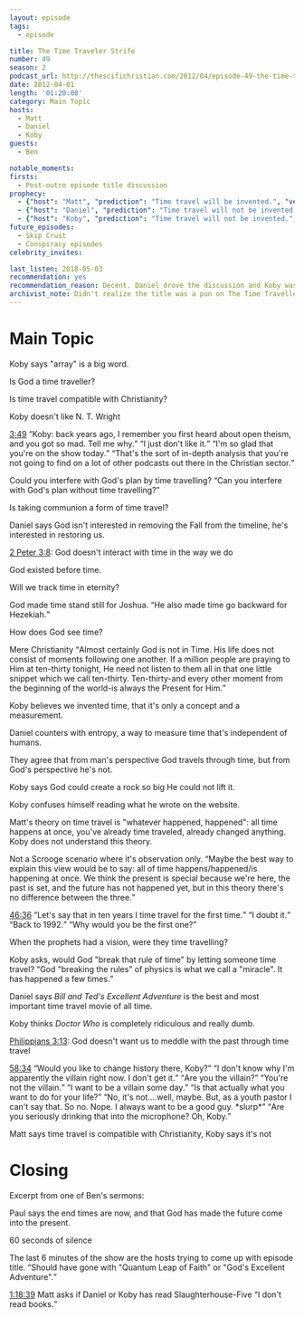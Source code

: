 ```yaml
---
layout: episode
tags:
  - episode

title: The Time Traveler Strife
number: 49
season: 2
podcast_url: http://thescifichristian.com/2012/04/episode-49-the-time-traveler-strife/
date: 2012-04-01
length: '01:20:08'
category: Main Topic
hosts:
  - Matt
  - Daniel
  - Koby 
guests:
  - Ben

notable_moments:
firsts:
  - Post-outro episode title discussion
prophecy: 
  - {"host": "Matt", "prediction": "Time travel will be invented.", "veracity": undefined, "comments": ""}
  - {"host": "Daniel", "prediction": "Time travel will not be invented.", "veracity": undefined, "comments": ""}
  - {"host": "Koby", "prediction": "Time travel will not be invented.", "veracity": undefined, "comments": ""}
future_episodes: 
  - Skip Crust
  - Conspiracy episodes
celebrity_invites: 

last_listen: 2018-05-03
recommendation: yes
recommendation_reason: Decent. Daniel drove the discussion and Koby was Koby.
archivist_note: Didn't realize the title was a pun on The Time Traveller's Wife until the post-outro scene.
---
```

# Main Topic

Koby says "array" is a big word.

Is God a time traveller? 

Is time travel compatible with Christianity? 

Koby doesn't like N. T. Wright

<div class="quote">
  <a class="timestamp tag is-medium is-rounded is-primary" href="http://thescifichristian.com/2012/04/episode-49-the-time-traveler-strife/#t=3:49">3:49</a>
  <span class="quote-context is-size-6"></span>
  <q class="matt">Koby: back years ago, I remember you first heard about open theism, and you got so mad. Tell me why.</q>
  <q class="koby">I just don't like it.</q>
  <q class="matt">I'm so glad that you're on the show today.</q>
  <q class="daniel">That's the sort of in-depth analysis that you're not going to find on a lot of other podcasts out there in the Christian sector.</q>
</div>

Could you interfere with God's plan by time travelling? <q class="archivist inline">Can you interfere with God's plan without time travelling?</q>

Is taking communion a form of time travel? 

Daniel says God isn't interested in removing the Fall from the timeline, he's interested in restoring us.

[2 Peter 3:8](https://www.biblegateway.com/passage/?search=2+Peter+3%3A8&version=ESV): God doesn't interact with time in the way we do

God existed before time.

Will we track time in eternity?

God made time stand still for Joshua. <q class="archivist inline">He also made time go backward for Hezekiah.</q>

How does God see time? 

<div class="quote">
  <span class="quote-context is-size-6">Mere Christianity</span>
  <q data-name="C. S. Lewis">Almost certainly God is not in Time. His life does not consist of moments following one another. If a million people are praying to Him at ten-thirty tonight, He need not listen to them all in that one little snippet which we call ten-thirty. Ten-thirty-and every other moment from the beginning of the world-is always the Present for Him.</q>
</div>

Koby believes we invented time, that it's only a concept and a measurement.

Daniel counters with entropy, a way to measure time that's independent of humans. 

They agree that from man's perspective God travels through time, but from God's perspective he's not. 

Koby says God could create a rock so big He could not lift it.

Koby confuses himself reading what he wrote on the website.

Matt's theory on time travel is "whatever happened, happened": all time happens at once, you've already time traveled, already changed anything. Koby does not understand this theory.

Not a Scrooge scenario where it's observation only. 
<q class="archivist">Maybe the best way to explain this view would be to say: all of time happens/happened/is happening at once. We think the present is special because we're here, the past is set, and the future has not happened yet, but in this theory there's no difference between the three.</q>

<div class="quote">
  <a class="timestamp tag is-medium is-rounded is-primary" href="http://thescifichristian.com/2012/04/episode-49-the-time-traveler-strife/#t=46:36">46:36</a>
  <span class="quote-context is-size-6"></span>
  <q class="matt">Let's say that in ten years I time travel for the first time.</q>
  <q class="koby">I doubt it.</q>
  <q class="matt">Back to 1992.</q>
  <q class="koby">Why would you be the first one?</q>
</div>

When the prophets had a vision, were they time travelling? 

Koby asks, would God "break that rule of time" by letting someone time travel? 
<q class="archivist inline">God "breaking the rules" of physics is what we call a "miracle". It has happened a few times.</q>

Daniel says <i class="work-title">Bill and Ted's Excellent Adventure</i> is the best and most important time travel movie of all time.

Koby thinks <i class="work-title">Doctor Who</i> is completely ridiculous and really dumb.

[Philippians 3:13](https://www.biblegateway.com/passage/?search=Philippians+3%3A13&version=ESV): God doesn't want us to meddle with the past through time travel

<div class="quote">
  <a class="timestamp tag is-medium is-rounded is-primary" href="http://thescifichristian.com/2012/04/episode-49-the-time-traveler-strife/#t=58:34">58:34</a>
  <q class="daniel">Would you like to change history there, Koby?</q>
  <q class="koby">I don't know why I'm apparently the villain right now. I don't get it.</q>
  <q class="matt">Are you the villain?</q>
  <q class="daniel">You're not the villain.</q>
  <q class="koby">I want to be a villain some day.</q>
  <q class="matt">Is that actually what you want to do for your life?</q>
  <q class="koby">No, it's not....well, maybe. But, as a youth pastor I can't say that. So no. Nope. I always want to be a good guy. *slurp*</q>
  <q class="matt">Are you seriously drinking that into the microphone? Oh, Koby.</q>
</div>

Matt says time travel is compatible with Christianity, Koby says it's not


# Closing
Excerpt from one of Ben's sermons:

Paul says the end times are now, and that God has made the future come into the present.

60 seconds of silence 

The last 6 minutes of the show are the hosts trying to come up with episode title. <q class="archivist inline">Should have gone with "Quantum Leap of Faith" or "God's Excellent Adventure".</q>

<div class="quote">
  <a class="timestamp tag is-medium is-rounded is-primary" href="http://thescifichristian.com/2012/04/episode-49-the-time-traveler-strife/#t=1:18:39">1:18:39</a>
  <span class="quote-context is-size-6">Matt asks if Daniel or Koby has read Slaughterhouse-Five</span>
  <q class="koby">I don't read books.</q>
</div>
